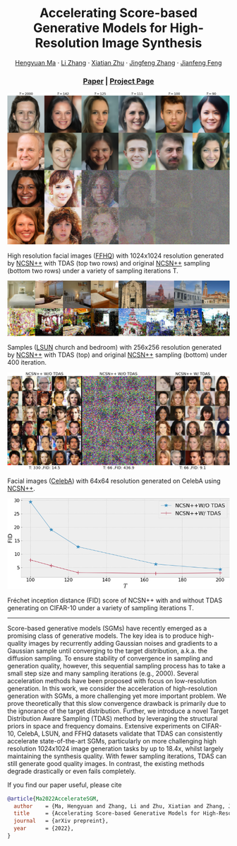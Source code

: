 <p align="center">

  <h1 align="center">Accelerating Score-based Generative Models for High-Resolution Image Synthesis</h1>
  <p align="center">
    <a href="">Hengyuan Ma</a>
    ·
    <a href="http://www.robots.ox.ac.uk/~lz/">Li Zhang</a>
    ·
    <a href="https://xiatian-zhu.github.io">Xiatian Zhu</a>
    ·
    <a href="https://zjfheart.github.io/">Jingfeng Zhang</a>
    ·
    <a href="https://www.dcs.warwick.ac.uk/~feng/">Jianfeng Feng</a>

  </p>
  <h3 align="center"><a href="">Paper</a> | <a href="https://fudan-zvg.github.io/TDAS">Project Page</a></h3>
  <div align="center"></div>
  </p>


![demo](image/demo.png)

High resolution facial images ([FFHQ](https://github.com/NVlabs/ffhq-dataset)) with 1024x1024 resolution generated by [NCSN++](https://github.com/yang-song/score_sde) with TDAS (top two rows) and original [NCSN++](https://github.com/yang-song/score_sde) sampling (bottom two rows) under a variety of sampling iterations T.


![demo](image/lsun_demo.png)

Samples ([LSUN](https://www.yf.io/p/lsun) church and bedroom) with 256x256 resolution generated by [NCSN++](https://github.com/yang-song/score_sde) with TDAS (top) and original [NCSN++](https://github.com/yang-song/score_sde) sampling (bottom) under 400 iteration.


![demo](image/celeba64_demo.png)

Facial images ([CelebA](https://mmlab.ie.cuhk.edu.hk/projects/CelebA.html)) with 64x64 resolution generated on CelebA using [NCSN++](https://github.com/yang-song/score_sde).


![demo](image/fid_demo.png)

Fréchet inception distance (FID) score of NCSN++ with and without TDAS generating on CIFAR-10 under a variety of sampling iterations T.

-----
 

Score-based generative models (SGMs) have recently emerged as a promising class of generative models. The key idea is to produce high-quality images by recurrently adding Gaussian noises and gradients to a Gaussian sample until converging to the target distribution, a.k.a.  the diffusion sampling. To ensure stability of convergence in sampling and generation quality, however, this sequential sampling process has to take a small step size and many sampling iterations (e.g., 2000). Several acceleration methods have been proposed with focus on low-resolution generation. In this work, we consider the acceleration of high-resolution generation with SGMs, a more challenging yet more important problem. We prove theoretically that this slow convergence drawback is primarily due to the ignorance of the target distribution. Further, we introduce a novel Target Distribution Aware Sampling (TDAS) method by leveraging the structural priors in space and frequency domains. Extensive experiments on CIFAR-10, CelebA, LSUN, and FFHQ datasets validate that TDAS can consistently accelerate state-of-the-art SGMs, particularly on more challenging high resolution 1024x1024 image generation tasks by up to 18.4x, whilst largely maintaining the synthesis quality. With fewer sampling iterations, TDAS can still generate good quality images. In contrast, the existing methods degrade drastically or even fails completely. 


If you find our paper useful, please cite
```bibtex
@article{Ma2022AccelerateSGM,
  author    = {Ma, Hengyuan and Zhang, Li and Zhu, Xiatian and Zhang, Jingfeng and Feng, Jianfeng},
  title     = {Accelerating Score-based Generative Models for High-Resolution Image Synthesis},
  journal   = {arXiv prepreint},
  year      = {2022},
}
```